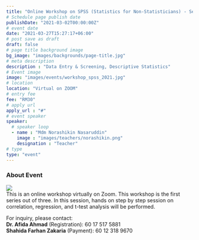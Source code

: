 ```yaml
---
title: "Online Workshop on SPSS (Statistics for Non-Statisticians) - Series 2"
# Schedule page publish date
publishDate: "2021-03-02T00:00:00Z"
# event date
date: "2021-03-27T15:27:17+06:00"
# post save as draft
draft: false
# page title background image
bg_image: "images/backgrounds/page-title.jpg"
# meta description
description : "Data Entry & Screening, Descriptive Statistics"
# Event image
image: "images/events/workshop_spss_2021.jpg"
# location
location: "Virtual on ZOOM"
# entry fee
fee: "RM30"
# apply url
apply_url : "#"
# event speaker
speaker:
  # speaker loop
  - name : "Mdm Norashikin Nasaruddin"
    image : "images/teachers/norashikin.png"
    designation : "Teacher"
# type
type: "event"
---
```


### About Event

![](images/events/workshop_spss_2021.jpg)  
This is an online workshop virtually on Zoom. This workshop is the first series out of three. In this session, hands on step by step session on correlation, regression, and t-test analysis will be performed.

For inquiry, please contact:  
**Dr. Afida Ahmad** (Registration): 60 17 517 5881  
**Shahida Farhan Zakaria** (Payment): 60 12 318 9670
